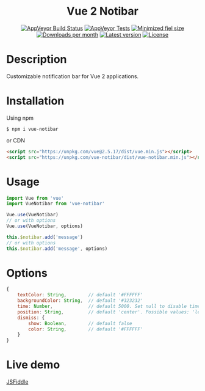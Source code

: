 <h1 align="center">Vue 2 Notibar</h1>

<p align="center">
	<a href="https://ci.appveyor.com/project/b-maslennikov/vue-notibar"><img alt="AppVeyor Build Status" src="https://img.shields.io/appveyor/build/b-maslennikov/vue-notibar/master?style=flat-square" /></a> 
	<a href="https://ci.appveyor.com/project/b-maslennikov/vue-notibar/build/tests"><img alt="AppVeyor Tests" src="https://img.shields.io/appveyor/tests/b-maslennikov/vue-notibar/master?style=flat-square" /></a>
	<a href="https://unpkg.com/vue-notibar/dist/vue-notibar.min.js"><img alt="Minimized fiel size" src="https://img.shields.io/github/size/b-maslennikov/vue-notibar/dist/vue-notibar.min.js?style=flat-square"></a>
	<a href="https://www.npmjs.com/package/vue-notibar"><img alt="Downloads per month" src="https://img.shields.io/npm/dm/vue-notibar?style=flat-square"></a>
	<a href="https://www.npmjs.com/package/vue-notibar"><img alt="Latest version" src="https://img.shields.io/npm/v/vue-notibar?style=flat-square"></a>
	<a href="https://www.npmjs.com/package/vue-notibar"><img alt="License" src="https://img.shields.io/npm/l/vue-notibar?style=flat-square"></a>
</p>

# Description
Customizable notification bar for Vue 2 applications.


# Installation
Using npm
```shell
$ npm i vue-notibar
```

or CDN
```html
<script src="https://unpkg.com/vue@2.5.17/dist/vue.min.js"></script>
<script src="https://unpkg.com/vue-notibar/dist/vue-notibar.min.js"></script>
```

# Usage
```javascript
import Vue from 'vue'
import VueNotibar from 'vue-notibar'

Vue.use(VueNotibar)
// or with options
Vue.use(VueNotibar, options)

this.$notibar.add('message')
// or with options
this.$notibar.add('message', options)
```

# Options
```javascript
{
    textColor: String,        // default '#FFFFFF'
    backgroundColor: String,  // default '#323232'
    time: Number,             // default 5000. Set null to disable timeout
    position: String,         // default 'center'. Possible values: 'left', 'center', 'right'
    dismiss: {
        show: Boolean,        // default false
        color: String,        // default '#FFFFFF'
    }
}
```

# Live demo
<a href="https://jsfiddle.net/tattdogg/gmnfqz98/" target="_blank">JSFiddle</a>